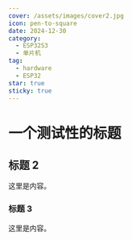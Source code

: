 ```yaml
---
cover: /assets/images/cover2.jpg
icon: pen-to-square
date: 2024-12-30
category:
  - ESP32S3
  - 单片机
tag:
  - hardware
  - ESP32
star: true
sticky: true
---
```


# 一个测试性的标题

## 标题 2

这里是内容。

### 标题 3

这里是内容。
